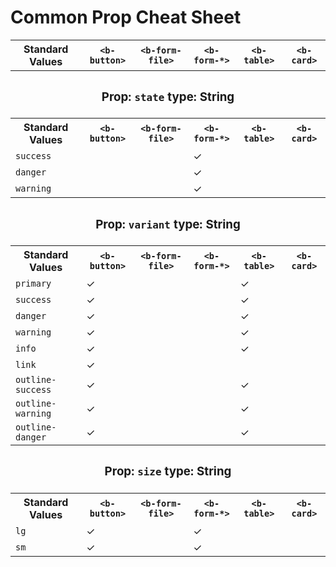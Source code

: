 # Common Prop Cheat Sheet

<table class="table table-sm">

<thead class="thead-default">
  <tr>
    <th>Standard Values</th>
    <th><code>&lt;b-button&gt;</code></th>
    <th><code>&lt;b-form-file&gt;</code></th>
    <th><code>&lt;b-form-*&gt;</code></th>
    <th><code>&lt;b-table&gt;</code></th>
    <th><code>&lt;b-card&gt;</code></th>
  </tr>
</thead>

<tbody>
  <tr class="row-success">
    <th colspan="6"><h3>Prop: <code>state</code> type: String</h3></th>
  </tr>
  <tr>
  <tr>
    <th>Standard Values</th>
    <th><code>&lt;b-button&gt;</code></th>
    <th><code>&lt;b-form-file&gt;</code></th>
    <th><code>&lt;b-form-*&gt;</code></th>
    <th><code>&lt;b-table&gt;</code></th>
    <th><code>&lt;b-card&gt;</code></th>
  </tr>
  </tr>
  <tr>
    <td><code>success</code></th>
    <td> </d>
    <td> </d>
    <td>&#x2713;</d>
    <td> </d>
    <td> </d>
  </tr>
  <tr>
    <td><code>danger</code></th>
    <td> </d>
    <td> </d>
    <td>&#x2713;</d>
    <td> </d>
    <td> </d>
  </tr>
  <tr>
    <td><code>warning</code></th>
    <td> </d>
    <td> </d>
    <td>&#x2713;</d>
    <td> </d>
    <td> </d>
  </tr>
</tbody>

<tbody>
  <tr class="row-success">
    <th colspan="6"><h3>Prop: <code>variant</code> type: String</h3></th>
  </tr>
  <tr>
    <th>Standard Values</th>
    <th><code>&lt;b-button&gt;</code></th>
    <th><code>&lt;b-form-file&gt;</code></th>
    <th><code>&lt;b-form-*&gt;</code></th>
    <th><code>&lt;b-table&gt;</code></th>
    <th><code>&lt;b-card&gt;</code></th>
  </tr>
  <tr>
    <td><code>primary</code></th>
    <td>&#x2713;</d>
    <td> </d>
    <td> </d>
    <td>&#x2713;</d>
    <td> </d>
  </tr>
  <tr>
    <td><code>success</code></th>
    <td>&#x2713;</d>
    <td> </d>
    <td> </d>
    <td>&#x2713;</d>
    <td> </d>
  </tr>
  <tr>
    <td><code>danger</code></th>
    <td>&#x2713;</d>
    <td> </d>
    <td> </d>
    <td>&#x2713;</d>
    <td> </d>
  </tr>
  <tr>
    <td><code>warning</code></th>
    <td>&#x2713;</d>
    <td> </d>
    <td> </d>
    <td>&#x2713;</d>
    <td> </d>
  </tr>
  <tr>
    <td><code>info</code></th>
    <td>&#x2713;</d>
    <td> </d>
    <td> </d>
    <td>&#x2713;</d>
    <td> </d>
  </tr>
  <tr>
    <td><code>link</code></th>
    <td>&#x2713;</d>
    <td> </d>
    <td> </d>
    <td> </d>
    <td> </d>
  </tr>
  <tr>
    <td><code>outline-success</code></th>
    <td>&#x2713;</d>
    <td> </d>
    <td> </d>
    <td>&#x2713;</d>
    <td> </d>
  </tr>
  <tr>
    <td><code>outline-warning</code></th>
    <td>&#x2713;</d>
    <td> </d>
    <td> </d>
    <td>&#x2713;</d>
    <td> </d>
  </tr>
  <tr>
    <td><code>outline-danger</code></th>
    <td>&#x2713;</d>
    <td> </d>
    <td> </d>
    <td>&#x2713;</d>
    <td> </d>
  </tr>
</tbody>

<tbody>
  <tr class="row-success">
    <th colspan="6"><h3>Prop: <code>size</code> type: String</h3></th>
  </tr>
  <tr>
    <th>Standard Values</th>
    <th><code>&lt;b-button&gt;</code></th>
    <th><code>&lt;b-form-file&gt;</code></th>
    <th><code>&lt;b-form-*&gt;</code></th>
    <th><code>&lt;b-table&gt;</code></th>
    <th><code>&lt;b-card&gt;</code></th>
  </tr>
  <tr>
    <td><code>lg</code></th>
    <td>&#x2713;</d>
    <td> </d>
    <td>&#x2713;</d>
    <td> </d>
    <td> </d>
  </tr>
  <tr>
    <td><code>sm</code></th>
    <td>&#x2713;</d>
    <td> </d>
    <td>&#x2713;</d>
    <td> </d>
    <td> </d>
  </tr>

</table>
